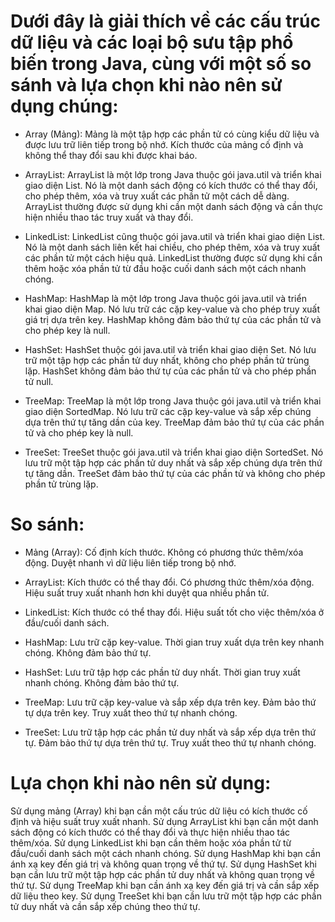 # Dưới đây là giải thích về các cấu trúc dữ liệu và các loại bộ sưu tập phổ biến trong Java, cùng với một số so sánh và lựa chọn khi nào nên sử dụng chúng:

- Array (Mảng):
  Mảng là một tập hợp các phần tử có cùng kiểu dữ liệu và được lưu trữ liên tiếp trong bộ nhớ.
  Kích thước của mảng cố định và không thể thay đổi sau khi được khai báo.

- ArrayList:
  ArrayList là một lớp trong Java thuộc gói java.util và triển khai giao diện List.
  Nó là một danh sách động có kích thước có thể thay đổi, cho phép thêm, xóa và truy xuất các phần tử một cách dễ dàng.
  ArrayList thường được sử dụng khi cần một danh sách động và cần thực hiện nhiều thao tác truy xuất và thay đổi.

- LinkedList:
  LinkedList cũng thuộc gói java.util và triển khai giao diện List.
  Nó là một danh sách liên kết hai chiều, cho phép thêm, xóa và truy xuất các phần tử một cách hiệu quả.
  LinkedList thường được sử dụng khi cần thêm hoặc xóa phần tử từ đầu hoặc cuối danh sách một cách nhanh chóng.

- HashMap:
  HashMap là một lớp trong Java thuộc gói java.util và triển khai giao diện Map.
  Nó lưu trữ các cặp key-value và cho phép truy xuất giá trị dựa trên key.
  HashMap không đảm bảo thứ tự của các phần tử và cho phép key là null.

- HashSet:
  HashSet thuộc gói java.util và triển khai giao diện Set.
  Nó lưu trữ một tập hợp các phần tử duy nhất, không cho phép phần tử trùng lặp.
  HashSet không đảm bảo thứ tự của các phần tử và cho phép phần tử null.

- TreeMap:
  TreeMap là một lớp trong Java thuộc gói java.util và triển khai giao diện SortedMap.
  Nó lưu trữ các cặp key-value và sắp xếp chúng dựa trên thứ tự tăng dần của key.
  TreeMap đảm bảo thứ tự của các phần tử và cho phép key là null.

- TreeSet:
  TreeSet thuộc gói java.util và triển khai giao diện SortedSet.
  Nó lưu trữ một tập hợp các phần tử duy nhất và sắp xếp chúng dựa trên thứ tự tăng dần.
  TreeSet đảm bảo thứ tự của các phần tử và không cho phép phần tử trùng lặp.

# So sánh:

- Mảng (Array):
  Cố định kích thước.
  Không có phương thức thêm/xóa động.
  Duyệt nhanh vì dữ liệu liên tiếp trong bộ nhớ.

- ArrayList:
  Kích thước có thể thay đổi.
  Có phương thức thêm/xóa động.
  Hiệu suất truy xuất nhanh hơn khi duyệt qua nhiều phần tử.

- LinkedList:
  Kích thước có thể thay đổi.
  Hiệu suất tốt cho việc thêm/xóa ở đầu/cuối danh sách.

- HashMap:
  Lưu trữ cặp key-value.
  Thời gian truy xuất dựa trên key nhanh chóng.
  Không đảm bảo thứ tự.

- HashSet:
  Lưu trữ tập hợp các phần tử duy nhất.
  Thời gian truy xuất nhanh chóng.
  Không đảm bảo thứ tự.

- TreeMap:
  Lưu trữ cặp key-value và sắp xếp dựa trên key.
  Đảm bảo thứ tự dựa trên key.
  Truy xuất theo thứ tự nhanh chóng.

- TreeSet:
  Lưu trữ tập hợp các phần tử duy nhất và sắp xếp dựa trên thứ tự.
  Đảm bảo thứ tự dựa trên thứ tự.
  Truy xuất theo thứ tự nhanh chóng.

# Lựa chọn khi nào nên sử dụng:

Sử dụng mảng (Array) khi bạn cần một cấu trúc dữ liệu có kích thước cố định và hiệu suất truy xuất nhanh.
Sử dụng ArrayList khi bạn cần một danh sách động có kích thước có thể thay đổi và thực hiện nhiều thao tác thêm/xóa.
Sử dụng LinkedList khi bạn cần thêm hoặc xóa phần tử từ đầu/cuối danh sách một cách nhanh chóng.
Sử dụng HashMap khi bạn cần ánh xạ key đến giá trị và không quan trọng về thứ tự.
Sử dụng HashSet khi bạn cần lưu trữ một tập hợp các phần tử duy nhất và không quan trọng về thứ tự.
Sử dụng TreeMap khi bạn cần ánh xạ key đến giá trị và cần sắp xếp dữ liệu theo key.
Sử dụng TreeSet khi bạn cần lưu trữ một tập hợp các phần tử duy nhất và cần sắp xếp chúng theo thứ tự.
